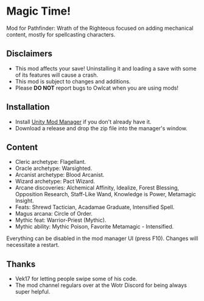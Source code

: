 # Magic Time!
Mod for Pathfinder: Wrath of the Righteous focused on adding mechanical content, mostly for spellcasting characters.

## Disclaimers
- This mod affects your save! Uninstalling it and loading a save with some of its features will cause a crash.
- This mod is subject to changes and additions.
- Please **DO NOT** report bugs to Owlcat when you are using mods!

## Installation
- Install [Unity Mod Manager](https://www.nexusmods.com/site/mods/21) if you don't already have it.
- Download a release and drop the zip file into the manager's window.

## Content
- Cleric archetype: Flagellant.
- Oracle archetype: Warsighted.
- Arcanist archetype: Blood Arcanist.
- Wizard archetype: Pact Wizard.
- Arcane discoveries: Alchemical Affinity, Idealize, Forest Blessing, Opposition Research, Staff-Like Wand, Knowledge is Power, Metamagic Insight.
- Feats: Shrewd Tactician, Acadamae Graduate, Intensified Spell.
- Magus arcana: Circle of Order.
- Mythic feat: Warrior-Priest (Mythic).
- Mythic ability: Mythic Poison, Favorite Metamagic - Intensified.

Everything can be disabled in the mod manager UI (press F10). Changes will necessitate a restart.

## Thanks
- Vek17 for letting people swipe some of his code.
- The mod channel regulars over at the Wotr Discord for being always super helpful.
